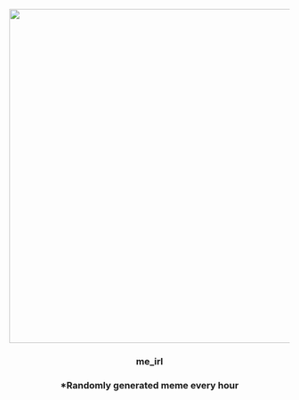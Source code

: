 <p align="center">
        <img src="https://i.redd.it/sfdkvss8tc691.gif" width="600" height="600">
        </p>
        <h3 align="center">me_irl</h3>
        <h3 align="center">*Randomly generated meme every hour</h3>
    